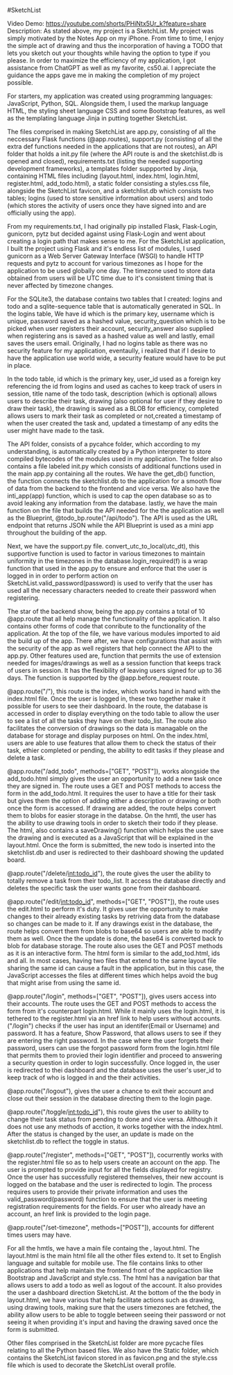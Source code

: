 #SketchList

Video Demo: https://youtube.com/shorts/PHiNtx5Ur_k?feature=share
Description: As stated above, my project is a SketchList.
My project was simply motivated by the Notes App on my iPhone. From time to time, I enjoy the simple act of drawing and thus the incorporation of having a TODO that lets you sketch out your thoughts while having the option to type if you please. In order to maximize the efficiency of my application, I got assistance from ChatGPT as well as my favorite, cs50.ai. I appreciate the guidance the apps gave me in making the completion of my project possible.

For starters, my application was created using programming languages: JavaScript, Python, SQL. Alongside them, I used the markup language HTML, the styling sheet language CSS and some Bootstrap features, as well as the templating language Jinja in putting together SketchList.

The files comprised in making SketchList are app.py, consisting of all the neccessary Flask functions (@app.routes), support.py (consisting of all the extra def functions needed in the applications that are not routes), an API folder that holds a init.py file (where the API route is and the sketchlist.db is opened and closed), requirements.txt (listing the needed supporting development frameworks), a templates folder suppported by Jinja, containing HTML files including (layout.html, index.html, login.html, register.html, add_todo.html), a static folder consisting a styles.css file, alongside the SketchList favicon, and a sketchlist.db which consists two tables; logins (used to store sensitive information about users) and todo (which stores the activity of users once they have signed into and are officially using the app).

From my requirements.txt, I had originally pip installed Flask, Flask-Login, gunicorn, pytz but decided against using Flask-Login and went about creating a login path that makes sense to me. For the SketchList application, I built the project using Flask and it's endless list of modules, I used gunicorn as a Web Server Gateway Interface (WSGI) to handle HTTP requests and pytz to account for various timezones as I hope for the application to be used globally one day. The timezone used to store data obtained from users will be UTC time due to it's consistent timing that is never affected by timezone changes.

For the SQLite3, the database contains two tables that I created: logins and todo and a sqlite-sequence table that is automatically generated in SQL. In the logins table, We have id which is the primary key, username which is unique, password saved as a hashed value, security_question which is to be picked when user registers their account, security_answer also supplied when registering ans is saved as a hashed value as well and lastly, email saves the users email. Originally, I had no logins table as there was no security feature for my application, eventaully, i realized that if I desire to have the application use world wide, a security feature would have to be put in place.

In the todo table, id which is the primary key, user_id used as a foreign key referencing the id from logins and used as caches to keep track of users in session, title name of the todo task, description (which is optional) allows users to describe their task, drawing (also optional for user if they desire to draw their task), the drawing is saved as a BLOB for efficiency, completed allows users to mark their task as completed or not,created a timestamp of when the user created the task and, updated a timestamp of any edits the user might have made to the task.

The API folder, consists of a pycahce folder, which according to my understanding, is automatically created by a Python interpreter to store compiled bytecodes of the modules used in my application. The folder also contains a file labeled init.py which consists of additional functions used in the main app.py containing all the routes. We have the get_db() function, the function connects the sketchlist.db to the application for a smooth flow of data from the backend to the frontend and vice versa. We also have the inti_app(app) function, which is used to cap the open database so as to avoid leaking any information from the database. lastly, we have the main function on the file that builds the API needed for the the application as well as the Blueprint, @todo_bp.route("/api/todo"). The API is used as the URL endpoint that returns JSON while the API Blueprint is used as a mini app throughout the building of the app.

Next, we have the support.py file. convert_utc_to_local(utc_dt), this supportive function is used to factor in various timezones to maintain uniformity in the timezones in the database.login_required(f) is a wrap function that used in the app.py to ensure and enforce that the user is logged in in order to perform action on SketchList.valid_password(password) is used to verify that the user has used all the necessary characters needed to create their password when registering.

The star of the backend show, being the app.py contains a total of 10 @app.route that all help manage the functionality of the application. It also contains other forms of code that conribute to the functionality of the application. At the top of the file, we have various modules imported to aid the build up of the app. There after, we have configurations that assist with the security of the app as well registers that help connect the API to the app.py. Other features used are, function that permits the use of extension needed for images/drawings as well as a session function that keeps track of users in session. It has the flexibility of leaving users signed for up to 36 days. The function is supported by the @app.before_request route.

@app.route("/"), this route is the index, which works hand in hand with the index.html file. Once the user is logged in, these two together make it possible for users to see their dashboard. In the route, the database is accessed in order to display everything on the todo table to allow the user to see a list of all the tasks they have on their todo_list. The route also facilitates the conversion of drawings so the data is managable on the database for storage and display purposes on html. On the index.html, users are able to use features that allow them to check the status of their task, ethier completed or pending, the ability to edit tasks if they please and delete a task.

@app.route("/add_todo", methods=["GET", "POST"]), works alongside the add_todo.html simply gives the user an opportunity to add a new task once they are signed in. The route uses a GET and POST methods to access the form in the add_todo.html. It requires the user to have a title for their task but gives them the option of adding either a description or drawing or both once the form is accessed. If drawing are added, the route helps convert them to blobs for easier storage in the databse. On the hmtl, the user has the ability to use drawing tools in order to sketch their todo if they please. The html, also contains a saveDrawing() function which helps the user save the drawing and is executed as a JavaScript that will be explained in the layout.html. Once the form is submitted, the new todo is inserted into the sketchlist.db and user is redirected to their dashboard showing the updated board.

@app.route("/delete/<int:todo_id>"), the route gives the user the ability to totally remove a task from their todo_list. It access the database directly and deletes the specific task the user wants gone from their dashboard.

@app.route("/edit/<int:todo_id>", methods=["GET", "POST"]), the route uses the edit.html to perform it's duty. It gives user the opportunity to make changes to their already existing tasks by retriving data from the database so changes can be made to it. If any drawings exist in the database, the route helps convert them from blobs to base64 so users are able to modify them as well. Once the the update is done, the base64 is converted back to blob for database storage. The route also uses the GET and POST methods as it is an interactive form. The html form is similar to the add_tod.html, ids and all. In most cases, having two files that extend to the same layout file sharing the same id can cause a fault in the application, but in this case, the JavaScript accesses the files at different times which helps avoid the bug that might arise from using the same id.

@app.route("/login", methods=["GET", "POST"]), gives users access into their accounts. The route uses the GET and POST methods to access the form from it's counterpart login.html. While it mainly uses the login.html, it is tethered to the register.html via an href link to help users without accounts. ("/login") checks if the user has input an identifer(Email or Username) and password. It has a feature, Show Password, that allows users to see if they are entering the right password. In the case where the user forgets their password, users can use the forgot password form from the login.html file that permits them to provied their login identifier and proceed to answering a security question in order to login successfully. Once logged in, the user is redirected to thei dashboard and the database uses the user's user_id to keep track of who is logged in and the their activities.

@app.route("/logout"), gives the user a chance to exit their account and close out their session in the database directing them to the login page.

@app.route("/toggle/<int:todo_id>"), this route gives the user to ability to change their task status from pending to done and vice versa. Although it does not use any methods of acction, it works together with the index.html. After the status is changed by the user, an update is made on the sketchlist.db to reflect the toggle in status.

@app.route("/register", methods=["GET", "POST"]), cocurrently works with the register.html file so as to help users create an account on the app. The user is prompted to provide input for all the fields displayed for registry. Once the user has successfully registered themselves, their new account is logged on the batabase and the user is redirected to login. The process requires users to provide their private information and uses the valid_password(password) function to ensure that the user is meeting registration requirements for the fields. For user who already have an account, an href link is provided to the login page.

@app.route("/set-timezone", methods=["POST"]), accounts for different times users may have.

For all the hmtls, we have a main file containg the <!DOCTYPE html>, layout.html. The layout.html is the main html file all the other files extend to. It set to English language and suitable for mobile use. The file contains links to other applications that help maintain the frontend front of the applicaction like Bootstrap and JavaScript and style.css. The html has a navigation bar that allows users to add a todo as well as logout of the account. It also provides the user a dashboard direction SketchList. At the bottom of the the body in layout.html, we have various that help facilitate actions such as drawing, using drawing tools, making sure that the users timezones are fetched, the ability allow users to be able to toggle between seeing their password or not seeing it when providing it's input and having the drawing saved once the form is submitted.

Other files comprised in the SketchList folder are more pycache files relating to all the Python based files. We also have the Static folder, which contains the SketchList favicon stored in as favicon.png and the style.css file which is used to decorate the SketchList overall profile.
